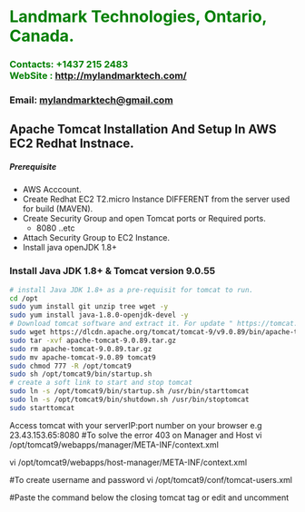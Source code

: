 #  **<span style="color:green">Landmark Technologies, Ontario, Canada.</span>**
### **<span style="color:green">Contacts: +1437 215 2483<br> WebSite : <http://mylandmarktech.com/></span>**
### **Email: mylandmarktech@gmail.com**



## Apache Tomcat Installation And Setup In AWS EC2 Redhat Instnace.
##### Prerequisite
+ AWS Acccount.
+ Create Redhat EC2 T2.micro Instance DIFFERENT from the server used for build (MAVEN).
+ Create Security Group and open Tomcat ports or Required ports.
   + 8080 ..etc
+ Attach Security Group to EC2 Instance.
+ Install java openJDK 1.8+

### Install Java JDK 1.8+ & Tomcat version 9.0.55

``` sh
# install Java JDK 1.8+ as a pre-requisit for tomcat to run.
cd /opt 
sudo yum install git unzip tree wget -y
sudo yum install java-1.8.0-openjdk-devel -y
# Download tomcat software and extract it. For update " https://tomcat.apache.org/download-90.cgi " Right click on tar.gz and copy the link
sudo wget https://dlcdn.apache.org/tomcat/tomcat-9/v9.0.89/bin/apache-tomcat-9.0.89.tar.gz
sudo tar -xvf apache-tomcat-9.0.89.tar.gz
sudo rm apache-tomcat-9.0.89.tar.gz
sudo mv apache-tomcat-9.0.89 tomcat9
sudo chmod 777 -R /opt/tomcat9
sudo sh /opt/tomcat9/bin/startup.sh
# create a soft link to start and stop tomcat
sudo ln -s /opt/tomcat9/bin/startup.sh /usr/bin/starttomcat
sudo ln -s /opt/tomcat9/bin/shutdown.sh /usr/bin/stoptomcat
sudo starttomcat
```
Access tomcat with your serverIP:port number on your browser  e.g 23.43.153.65:8080
#To solve the error 403 on Manager and Host
vi /opt/tomcat9/webapps/manager/META-INF/context.xml

<!--
<Valve className="org.apache.catalina.valves.RemoteAddrValve"
         allow="127\.\d+\.\d+\.\d+|::1|0:0:0:0:0:0:0:1" />
-->

vi /opt/tomcat9/webapps/host-manager/META-INF/context.xml

<!--
  <Valve className="org.apache.catalina.valves.RemoteAddrValve"
         allow="127\.\d+\.\d+\.\d+|::1|0:0:0:0:0:0:0:1" />
-->

#To create username and password
vi /opt/tomcat9/conf/tomcat-users.xml

#Paste the command below the closing tomcat tag or edit and uncomment
<user username="dav" password="admin123" roles="manager-gui,admin-gui, manager-script"/>

